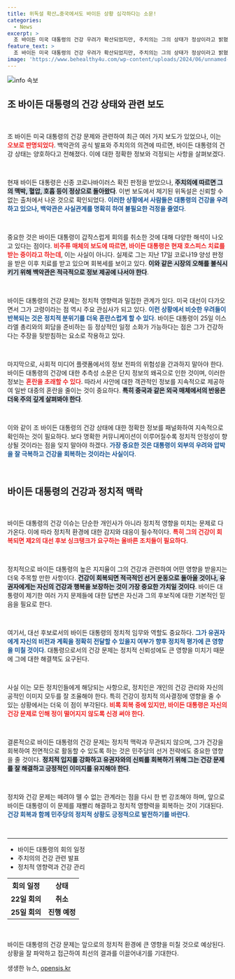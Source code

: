 ```yaml
---
title: 위독설 확산…중국에서도 바이든 상황 심각하다는 소문!
categories:
  - News
excerpt: >
  조 바이든 미국 대통령의 건강 우려가 확산되었지만, 주치의는 그의 상태가 정상이라고 밝혔습니다. 코로나19 회복 중인 바이든, 중요한 일정 소화에도 무리가 없는 상황입니다. 클릭하여 진실을 확인하세요!
feature_text: >
  조 바이든 미국 대통령의 건강 우려가 확산되었지만, 주치의는 그의 상태가 정상이라고 밝혔습니다. 코로나19 회복 중인 바이든, 중요한 일정 소화에도 무리가 없는 상황입니다. 클릭하여 진실을 확인하세요!
image: 'https://www.behealthy4u.com/wp-content/uploads/2024/06/unnamed-file.png'
---
```


<p><img src="https://www.behealthy4u.com/wp-content/uploads/2024/06/unnamed-file.png" alt="info 속보" /></p>

<h2 data-ke-size="size26">조 바이든 대통령의 건강 상태와 관련 보도</h2>

<p data-ke-size="size16">&nbsp;</p> 

<p>조 바이든 미국 대통령의 건강 문제와 관련하여 최근 여러 가지 보도가 있었으나, 이는 <b><span style="color: #ee2323;">오보로 판명되었다</span></b>. 백악관의 공식 발표와 주치의의 의견에 따르면, 바이든 대통령의 건강 상태는 양호하다고 전해졌다. 이에 대한 정확한 정보와 걱정되는 사항을 살펴보겠다.</p>

<p data-ke-size="size16">&nbsp;</p>

<p>현재 바이든 대통령은 신종 코로나바이러스 확진 판정을 받았으나, <b><span style="background-color: #21538527;">주치의에 따르면 그의 맥박, 혈압, 호흡 등이 정상으로 돌아왔다</span></b>. 이번 보도에서 제기된 위독설은 신뢰할 수 없는 출처에서 나온 것으로 확인되었다. <b><span style="color: #1a5490;">이러한 상황에서 사람들은 대통령의 건강을 우려하고 있으나, 백악관은 사실관계를 명확히 하여 불필요한 걱정을 줄였다</span></b>.</p>

<p data-ke-size="size16">&nbsp;</p>

<p>중요한 것은 바이든 대통령이 갑작스럽게 회의를 취소한 것에 대해 다양한 해석이 나오고 있다는 점이다. <b><span style="color: #ee2323;">비주류 매체의 보도에 따르면, 바이든 대통령은 현재 호스피스 치료를 받는 중이라고 하는데</span></b>, 이는 사실이 아니다. 실제로 그는 지난 17일 코로나19 양성 판정을 받은 이후 치료를 받고 있으며 회복세를 보이고 있다. <b><span style="background-color: #21538527;">이와 같은 시장의 오해를 불식시키기 위해 백악관은 적극적으로 정보 제공에 나서야 한다</span></b>.</p>

<p data-ke-size="size16">&nbsp;</p>

<p>바이든 대통령의 건강 문제는 정치적 영향력과 밀접한 관계가 있다. 미국 대선이 다가오면서 그가 고령이라는 점 역시 주요 관심사가 되고 있다. <b><span style="color: #1a5490;">이런 상황에서 비슷한 우려들이 반복되는 것은 정치적 분위기를 더욱 혼란스럽게 할 수 있다</span></b>. 바이든 대통령이 25일 이스라엘 총리와의 회담을 준비하는 등 정상적인 일정 소화가 가능하다는 점은 그가 건강하다는 주장을 뒷받침하는 요소로 작용하고 있다.</p>

<p data-ke-size="size16">&nbsp;</p>

<p>마지막으로, 사회적 미디어 플랫폼에서의 정보 전파의 위험성을 간과하지 말아야 한다. 바이든 대통령의 건강에 대한 추측성 소문은 단지 정보의 왜곡으로 인한 것이며, 이러한 정보는 <b><span style="color: #ee2323;">혼란을 초래할 수 있다</span></b>. 따라서 사안에 대한 객관적인 정보를 지속적으로 제공하여 일반 대중의 혼란을 줄이는 것이 중요하다. <b><span style="background-color: #21538527;">특히 중국과 같은 외국 매체에서의 반응은 더욱 주의 깊게 살펴봐야 한다</span></b>.</p>

<p data-ke-size="size16">&nbsp;</p>

<p>이와 같이 조 바이든 대통령의 건강 상태에 대한 정확한 정보를 패널화하여 지속적으로 확인하는 것이 필요하다. 보다 명확한 커뮤니케이션이 이루어질수록 정치적 안정성이 향상될 것이라는 점을 잊지 말아야 하겠다. <b><span style="color: #1a5490;">가장 중요한 것은 대통령이 외부의 우려와 압박을 잘 극복하고 건강을 회복하는 것이라는 사실이다</span></b>.</p>

<p data-ke-size="size16">&nbsp;</p>

<h2 data-ke-size="size26">바이든 대통령의 건강과 정치적 맥락</h2>

<p data-ke-size="size16">&nbsp;</p>

<p>바이든 대통령의 건강 이슈는 단순한 개인사가 아니라 정치적 영향을 미치는 문제로 다가온다. 이에 따라 정치적 환경에 대한 감지와 대응이 필수적이다. <b><span style="color: #ee2323;">특히 그의 건강이 회복되면 제2의 대선 후보 싱크탱크가 요구하는 올바른 조치들이 필요하다</span></b>.</p>

<p data-ke-size="size16">&nbsp;</p>

<p>정치적으로 바이든 대통령의 높은 지지율이 그의 건강과 관련하여 어떤 영향을 받을지는 더욱 주목할 만한 사항이다. <b><span style="background-color: #21538527;">건강이 회복되면 적극적인 선거 운동으로 돌아올 것이나, 유권자에게는 자신의 건강과 행복을 보장하는 것이 가장 중요한 가치일 것이다</span></b>. 바이든 대통령이 제기한 여러 가지 문제들에 대한 답변은 자신과 그의 후보직에 대한 기본적인 믿음을 필요로 한다.</p>

<p data-ke-size="size16">&nbsp;</p>

<p>여기서, 대선 후보로서의 바이든 대통령의 정치적 임무와 역할도 중요하다. <b><span style="color: #1a5490;">그가 유권자에게 자신의 비전과 계획을 정확히 전달할 수 있을지 여부가 향후 정치적 평가에 큰 영향을 미칠 것이다</span></b>. 대통령으로서의 건강 문제는 정치적 신뢰성에도 큰 영향을 미치기 때문에 그에 대한 해결책도 요구된다.</p>

<p data-ke-size="size16">&nbsp;</p>

<p>사실 이는 모든 정치인들에게 해당되는 사항으로, 정치인은 개인의 건강 관리와 자신의 공적인 이미지 모두를 잘 조율해야 한다. 특히 건강이 정치적 의사결정에 영향을 줄 수 있는 상황에서는 더욱 이 점이 부각된다. <b><span style="color: #ee2323;">비록 회복 중에 있지만, 바이든 대통령은 자신의 건강 문제로 인해 정이 떨어지지 않도록 신경 써야 한다</span></b>.</p>

<p data-ke-size="size16">&nbsp;</p>

<p>결론적으로 바이든 대통령의 건강 문제는 정치적 맥락과 무관되지 않으며, 그가 건강을 회복하여 전면적으로 활동할 수 있도록 하는 것은 민주당의 선거 전략에도 중요한 영향을 줄 것이다. <b><span style="background-color: #21538527;">정치적 입지를 강화하고 유권자와의 신뢰를 회복하기 위해 그는 건강 문제를 잘 해결하고 긍정적인 이미지를 유지해야 한다</span></b>.</p>

<p data-ke-size="size16">&nbsp;</p>

<p>정치와 건강 문제는 떼려야 뗄 수 없는 관계라는 점을 다시 한 번 강조해야 하며, 앞으로 바이든 대통령이 이 문제를 재빨리 해결하고 정치적 영향력을 회복하는 것이 기대된다. <b><span style="color: #1a5490;">건강 회복과 함께 민주당의 정치적 상황도 긍정적으로 발전하기를 바란다</span></b>.</p>

<p data-ke-size="size16">&nbsp;</p>

<hr>

<ul>
  <li>바이든 대통령의 회의 일정</li>
  <li>주치의의 건강 관련 발표</li>
  <li>정치적 영향력과 건강 관리</li>
</ul> 

<table>
  <tr>
    <th><b>회의 일정</b></th>
    <th><b>상태</b></th>
  </tr>
  <tr>
    <td style="text-align: center; height: 17px;"><b>22일 회의</b></td>
    <td style="text-align: center; height: 17px;"><b>취소</b></td>
  </tr>
  <tr>
    <td style="text-align: center; height: 17px;"><b>25일 회의</b></td>
    <td style="text-align: center; height: 17px;"><b>진행 예정</b></td>
  </tr>
</table>

<p data-ke-size="size16">&nbsp;</p> 

<p>바이든 대통령의 건강 문제는 앞으로의 정치적 환경에 큰 영향을 미칠 것으로 예상된다. 상황을 잘 파악하고 접근하여 최선의 결과를 이끌어내기를 기대한다.</p>
생생한 뉴스, <a href="https://opensis.kr" rel="dofollow">opensis.kr</a>


